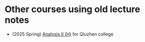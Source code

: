 # Other courses using old lecture notes

- (2025 Spring) [Analysis II (H)](Course_2025S_Analysis.md) for Qiuzhen college
